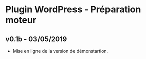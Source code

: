 # Plugin WordPress - Préparation moteur
## v0.1b - 03/05/2019
- Mise en ligne de la version de démonstartion.
